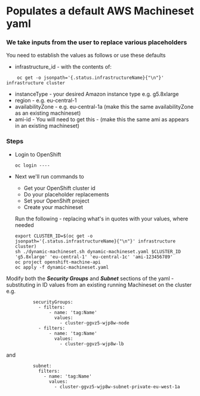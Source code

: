 # Populates a default AWS Machineset yaml 
### We take inputs from the user to replace various placeholders  
You need to establish the values as follows or use these defaults
- infrastructure_id - with the contents of:
```
    oc get -o jsonpath='{.status.infrastructureName}{"\n"}' infrastructure cluster
```
- instanceType - your desired Amazon instance type e.g. g5.8xlarge
- region - e.g. eu-central-1
- availabilityZone - e.g. eu-central-1a (make this the same availabilityZone as an existing machineset)
- ami-id - You will need to get this - (make this the same ami as appears in an existing machineset)


### Steps
 -  Login to OpenShift
    ```
    oc login ----
    ```
 -  Next we'll run commands to 
    - Get your OpenShift cluster id
    - Do your placeholder replacements
    - Set your OpenShift project
    - Create your machineset

    Run the following - replacing what's in quotes with your values, where needed
    ```
    export CLUSTER_ID=$(oc get -o jsonpath='{.status.infrastructureName}{"\n"}' infrastructure cluster)
    sh ./dynamic-machineset.sh dynamic-machineset.yaml $CLUSTER_ID 'g5.8xlarge' 'eu-central-1' 'eu-central-1c' 'ami-123456789'
    oc project openshift-machine-api
    oc apply -f dynamic-machineset.yaml
    ```    

Modify both the ***Security Groups*** and ***Subnet*** sections of the yaml - substituting in ID values from an existing running Machineset on the cluster
e.g.

```
          securityGroups:
            - filters:
                - name: 'tag:Name'
                  values:
                    - cluster-ggvz5-wjp8w-node
            - filters:
                - name: 'tag:Name'
                  values:
                    - cluster-ggvz5-wjp8w-lb
```
and
```
          subnet:
            filters:
              - name: 'tag:Name'
                values:
                  - cluster-ggvz5-wjp8w-subnet-private-eu-west-1a
```